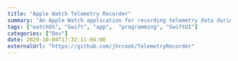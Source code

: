 ```yaml
---
title: "Apple Watch Telemetry Recorder"
summary: "An Apple Watch application for recording telemetry data during a workout and uploading the data to iCloud Drive. Mathematical models are then fit to the data to identify the various stages of the exercise (e.g. the down and up positions of a push-up)."
tags: ["watchOS", "Swift", "app",  "programming", "SwiftUI"]
categories: ["Dev"]
date: 2020-10-04T17:32:11-04:00
externalUrl: "https://github.com/jhrcook/TelemetryRecorder"
---
```

